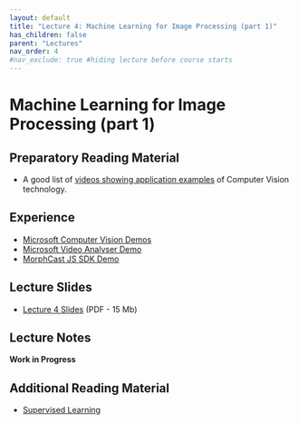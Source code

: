 ```yaml
---
layout: default
title: "Lecture 4: Machine Learning for Image Processing (part 1)"
has_children: false
parent: "Lectures"
nav_order: 4
#nav_exclude: true #hiding lecture before course starts
---
```


# Machine Learning for Image Processing (part 1)

## Preparatory Reading Material

- A good list of [videos showing application examples](https://chooch.ai/computer-vision/computer-vision-demo-videos/) of Computer Vision technology. 

## Experience

- [Microsoft Computer Vision Demos](https://aidemos.microsoft.com/computer-vision)
- [Microsoft Video Analyser Demo](https://aidemos.microsoft.com/video-indexer/18ac02a461/faces)
- [MorphCast JS SDK Demo](https://demo.morphcast.com/sdk-features/index.html?video=https%3A%2F%2Fdemo.morphcast.com%2Fsdk-features%2FBreeze_Woodson.mp4) 

## Lecture Slides

- [Lecture 4 Slides]({{site.baseurl}}/assets/slides/2023-AML4D-L4.pdf) (PDF - 15 Mb)

## Lecture Notes

__Work in Progress__

## Additional Reading Material

- [Supervised Learning](http://www.trustworthymachinelearning.com/trustworthymachinelearning-07.htm)
